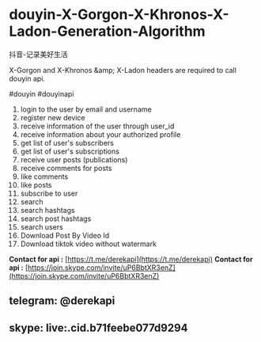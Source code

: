 # douyin-X-Gorgon-X-Khronos-X-Ladon-Generation-Algorithm
抖音-记录美好生活 

X-Gorgon and X-Khronos &amp;amp; X-Ladon headers are required to call douyin api.


#douyin #douyinapi

1. login to the user by email and username
2. register new device
3. receive information of the user through user_id
4. receive information about your authorized profile
5. get list of user's subscribers
6. get list of user's subscriptions
7. receive user posts (publications)
8. receive comments for posts
9. like comments
10. like posts
11. subscribe to user
12. search
13. search hashtags
14. search post hashtags
15. search users
16. Download Post By Video Id
17. Download tiktok video without watermark



**Contact for api :** [https://t.me/derekapi](https://t.me/derekapi)
**Contact for api :** [https://join.skype.com/invite/uP6BbtXR3enZ](https://join.skype.com/invite/uP6BbtXR3enZ)
## telegram: @derekapi
## skype: live:.cid.b71feebe077d9294
